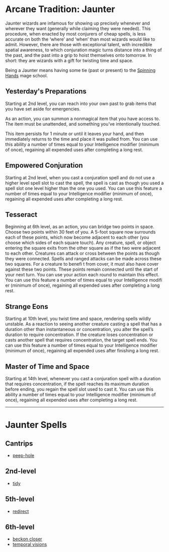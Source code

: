 # Arcane Tradition: Jaunter
Jaunter wizards are infamous for showing up precisely whenever and wherever they want (generally while claiming they were needed). This procedure, when enacted by most conjurers of cheap spells, is less accurate on both the ‘where’ and ‘when’ than most wizards would like to admit. However, there are those with exceptional talent, with incredible spatial awareness, to which conjuration magic turns distance into a thing of the past, and the past into a grip to hoist themselves onto tomorrow. In short: they are wizards with a gift for twisting time and space.

Being a Jaunter means having some tie (past or present) to the [Spinning Hands](../../Organizations/MageSchools/SpinningHands.md) mage school.

## Yesterday's Preparations
Starting at 2nd level, you can reach into your own past to grab items that you have set aside for emergencies.

As an action, you can summon a nonmagical item that you have access to. The item must be unattended, and something you’ve intentionally touched.

This item persists for 1 minute or until it leaves your hand, and then immediately returns to the time and place it was pulled from. You can use this ability a number of times equal to your Intelligence modifier (minimum of once), regaining all expended uses after completing a long rest.

## Empowered Conjuration
Starting at 2nd level, when you cast a conjuration spell and do not use a higher level spell slot to cast the spell, the spell is cast as though you used a spell slot one level higher than the one you used. You can use this feature a number of times equal to your Intelligence modifier (minimum of once), regaining all expended uses after completing a long rest.

## Tesseract
Beginning at 6th level, as an action, you can bridge two points in space. Choose two points within 30 feet of you. A 5-foot square now surrounds each of these points, which now become adjacent to each other (you choose which sides of each square touch). Any creature, spell, or object entering the square exits from the other square as if the two were adjacent to each other. Creatures can attack or cross between the points as though they were connected. Spells and ranged attacks can be made across these two squares. For a creature to benefi t from cover, it must also have cover against these two points. These points remain connected until the start of your next
turn. You can use your action each round to maintain this effect. You can use this feature a number of times equal to your Intelligence modifi er (minimum of once), regaining all expended uses after completing a long rest.

## Strange Eons
Starting at 10th level, you twist time and space, rendering spells wildly unstable. As a reaction to seeing another creature casting a spell that has a duration other than instantaneous or concentration, you alter the spell’s duration to require concentration. If the creature loses concentration or casts another spell that requires concentration, the target spell ends. You can use this feature a number of times equal to your Intelligence modifier (minimum of once), regaining all expended uses after finishing a long rest.

## Master of Time and Space
Starting at 14th level, whenever you cast a conjuration spell with a duration that requires concentration, if the spell reaches its maximum duration before ending, you regain the spell slot used to cast it. You can use this ability a number of times equal to your Intelligence modifier (minimum of once), regaining all expended uses after completing a long rest.

---

# Jaunter Spells

## Cantrips
* [peep-hole](../../Magic/Spells/peep-hole.md)

## 2nd-level
* [tidy](../../Magic/Spells/tidy.md)

## 5th-level
* [redirect](../../Magic/Spells/redirect.md)

## 6th-level
* [beckon closer](../../Magic/Spells/beckon-closer.md)
* [temporal visions](../../Magic/Spells/temporal-visions.md)

